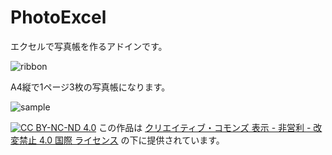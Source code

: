 # PhotoExcel


エクセルで写真帳を作るアドインです。

![ribbon](https://user-images.githubusercontent.com/78771008/107492970-63670e80-6bd0-11eb-8f56-e21371645284.png)


A4縦で1ページ3枚の写真帳になります。

![sample](https://user-images.githubusercontent.com/78771008/107492935-5813e300-6bd0-11eb-9656-7ce7d29157b6.png)



[![CC BY-NC-ND 4.0](https://i.creativecommons.org/l/by-nc-nd/4.0/88x31.png)](http://creativecommons.org/licenses/by-nc-nd/4.0/)
この作品は [クリエイティブ・コモンズ 表示 - 非営利 - 改変禁止 4.0 国際 ライセンス](http://creativecommons.org/licenses/by-nc-nd/4.0/) の下に提供されています。
